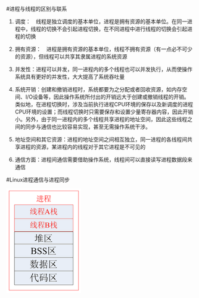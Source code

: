 #进程与线程的区别与联系

1. 调度：　线程是独立调度的基本单位，进程是拥有资源的基本单位。在同一进程中，线程的切换不会引起进程切换，在不同进程中进行线程的切换会引起进程的切换

2. 拥有资源：　进程是拥有资源的基本单位，线程不拥有资源（有一点必不可少的资源），但线程可以共享其隶属进程的系统资源

3. 并发性：进程可以并发，同一进程内的多个线程也可以并发执行，从而使操作系统具有更好的并发性，大大提高了系统吞吐量

4. 系统开销：创建和撤销进程时，系统都要为之分配或者回收资源，如内存空间、I/O设备等，因此操作系统所付出的开销远大于创建或撤销线程的开销。类似地，在进程切换时，涉及当前执行进程CPU环境的保存以及新调度的进程CPU环境的设置；而线程切换时只需要保存和设置少量寄存器内容，因此开销小。另外，由于同一进程内的多个线程共享进程的地址空间，因此这些线程之间的同步与通信也比较容易实现，甚至无需操作系统干涉。

5. 地址空间和其它资源：进程的地址空间之间相互独立，同一进程的各线程间共享进程的资源，某进程内的线程对于其它进程是不可见的

6. 通信方面：进程间通信需要借助操作系统，线程间可以直接读写进程数据段来通信

#Linux进程通信与进程同步




![](/assets/20150603133335514.png)